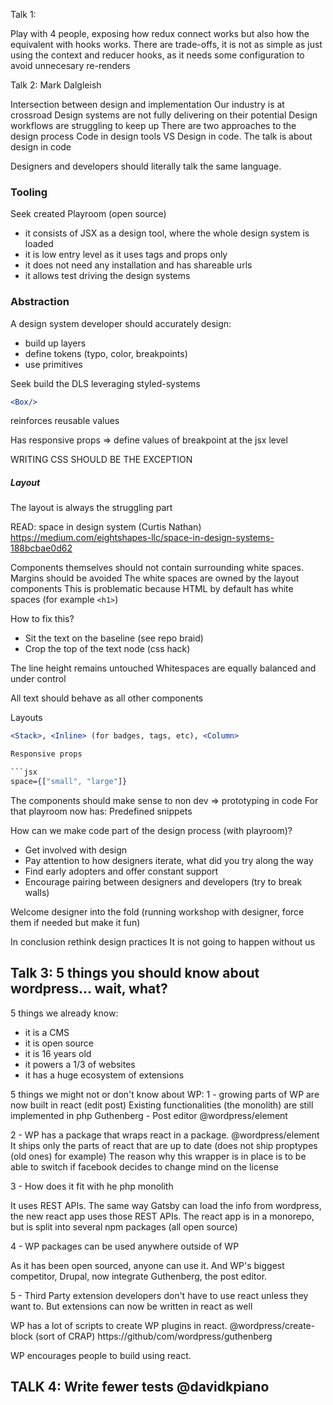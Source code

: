 Talk 1:

Play with 4 people, exposing how redux connect works but also how the equivalent with hooks works.
There are trade-offs, it is not as simple as just using the context and reducer hooks, as it needs some configuration to avoid unnecesary re-renders

Talk 2: Mark Dalgleish

Intersection between design and implementation
Our industry is at crossroad
Design systems are not fully delivering on their potential
Design workflows are struggling to keep up
There are two approaches to the design process
Code in design tools VS Design in code. The talk is about design in code

Designers and developers should literally talk the same language.

### Tooling

Seek created Playroom (open source)
- it consists of JSX as a design tool, where the whole design system is loaded
- it is low entry level as it uses tags and props only
- it does not need any installation and has shareable urls
- it allows test driving the design systems

### Abstraction

A design system developer should accurately design:
- build up layers
- define tokens (typo, color, breakpoints)
- use primitives

Seek build the DLS leveraging styled-systems
```jsx
<Box/>
```
reinforces reusable values

Has responsive props => define values of breakpoint at the jsx level

WRITING CSS SHOULD BE THE EXCEPTION

##### Layout

The layout is always the struggling part

READ: space in design system (Curtis Nathan)
https://medium.com/eightshapes-llc/space-in-design-systems-188bcbae0d62

Components themselves should not contain surrounding white spaces. 
Margins should be avoided
The white spaces are owned by the layout components
This is problematic because HTML by default has white spaces (for example `<h1>`)

How to fix this?
- Sit the text on the baseline (see repo braid)
- Crop the top of the text node (css hack)

The line height remains untouched
Whitespaces are equally balanced and under control

All text should behave as all other components

Layouts

```jsx
<Stack>, <Inline> (for badges, tags, etc), <Column>

Responsive props

```jsx
space={["small", "large"]}
```

The components should make sense to non dev => prototyping in code
For that playroom now has: Predefined snippets

How can we make code part of the design process (with playroom)?

- Get involved with design
- Pay attention to how designers iterate, what did you try along the way
- Find early adopters and offer constant support
- Encourage pairing between designers and developers (try to break walls)

Welcome designer into the fold (running workshop with designer, force them if needed but make it fun)

In conclusion rethink design practices
It is not going to happen without us

## Talk 3: 5 things you should know about wordpress... wait, what?

5 things we already know:
- it is a CMS
- it is open source
- it is 16 years old
- it powers a 1/3 of websites
- it has a huge ecosystem of extensions

5 things we might not or don't know about WP:
1 - growing parts of WP are now built in react (edit post)
Existing functionalities (the monolith) are still implemented in php
Guthenberg - Post editor
@wordpress/element

2 - WP has a package that wraps react in a package. @wordpress/element
It ships only the parts of react that are up to date (does not ship proptypes (old ones) for example)
The reason why this wrapper is in place is to be able to switch if facebook decides to change mind on the license

3 - How does it fit with he php monolith

It uses REST APIs. The same way Gatsby can load the info from wordpress, the new react app uses those REST APIs.
The react app is in a monorepo, but is split into several npm packages (all open source)

4 - WP packages can be used anywhere outside of WP

As it has been open sourced, anyone can use it. And WP's biggest competitor, Drupal, now integrate Guthenberg, the post editor.

5 - Third Party extension developers don't have to use react unless they want to. But extensions can now be written in react as well

WP has a lot of scripts to create WP plugins in react. 
@wordpress/create-block (sort of CRAP)
https://github/com/wordpress/guthenberg

WP encourages people to build using react.

## TALK 4: Write fewer tests @davidkpiano



